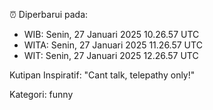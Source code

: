 ⏰ Diperbarui pada:
- WIB: Senin, 27 Januari 2025 10.26.57 UTC
- WITA: Senin, 27 Januari 2025 11.26.57 UTC
- WIT: Senin, 27 Januari 2025 12.26.57 UTC

Kutipan Inspiratif:
"Cant talk, telepathy only!"


Kategori: funny

